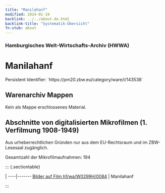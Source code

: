 ```yaml
---
title: "Manilahanf"
modified: 2024-01-19
backlink: ../../about.de.html
backlink-title: "Systematik-Übersicht"
fn-stub: about
---
```


### Hamburgisches Welt-Wirtschafts-Archiv (HWWA)

# Manilahanf

<div class="hint">Persistent Identifier: `https://pm20.zbw.eu/category/ware/i/143538`</div>







## Warenarchiv Mappen





Kein als Mappe erschlossenes Material.



<a id="filmsections" />

## Abschnitte von digitalisierten Mikrofilmen (1. Verfilmung 1908-1949)

<p>Aus urheberrechtlichen Gründen nur aus dem EU-Rechtsraum und im ZBW-Lesesaal zugänglich.</p>


<p>Gesamtzahl der Mikrofilmaufnahmen: 194</p>





::: {.sectiontable}

 | 
----|-------
<a class="btn" href="https://pm20.zbw.eu/film/h1/wa/W0299H/0084" rel="nofollow">Bilder auf Film h1/wa/W0299H/0084</a> | Manilahanf


:::
















